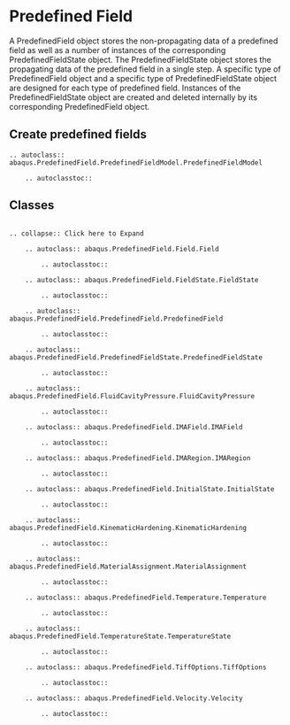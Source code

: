 # Predefined Field

A PredefinedField object stores the non-propagating data of a predefined field as well as a number of instances of the corresponding PredefinedFieldState object. The PredefinedFieldState object stores the propagating data of the predefined field in a single step. A specific type of PredefinedField object and a specific type of PredefinedFieldState object are designed for each type of predefined field. Instances of the PredefinedFieldState object are created and deleted internally by its corresponding PredefinedField object.

## Create predefined fields

```{eval-rst}
.. autoclass:: abaqus.PredefinedField.PredefinedFieldModel.PredefinedFieldModel

    .. autoclasstoc::
```

## Classes

```{eval-rst}

.. collapse:: Click here to Expand

    .. autoclass:: abaqus.PredefinedField.Field.Field

        .. autoclasstoc::

    .. autoclass:: abaqus.PredefinedField.FieldState.FieldState

        .. autoclasstoc::

    .. autoclass:: abaqus.PredefinedField.PredefinedField.PredefinedField

        .. autoclasstoc::

    .. autoclass:: abaqus.PredefinedField.PredefinedFieldState.PredefinedFieldState

        .. autoclasstoc::

    .. autoclass:: abaqus.PredefinedField.FluidCavityPressure.FluidCavityPressure

        .. autoclasstoc::

    .. autoclass:: abaqus.PredefinedField.IMAField.IMAField

        .. autoclasstoc::

    .. autoclass:: abaqus.PredefinedField.IMARegion.IMARegion

        .. autoclasstoc::

    .. autoclass:: abaqus.PredefinedField.InitialState.InitialState

        .. autoclasstoc::

    .. autoclass:: abaqus.PredefinedField.KinematicHardening.KinematicHardening

        .. autoclasstoc::

    .. autoclass:: abaqus.PredefinedField.MaterialAssignment.MaterialAssignment

        .. autoclasstoc::

    .. autoclass:: abaqus.PredefinedField.Temperature.Temperature

        .. autoclasstoc::

    .. autoclass:: abaqus.PredefinedField.TemperatureState.TemperatureState

        .. autoclasstoc::

    .. autoclass:: abaqus.PredefinedField.TiffOptions.TiffOptions

        .. autoclasstoc::

    .. autoclass:: abaqus.PredefinedField.Velocity.Velocity

        .. autoclasstoc::
```
